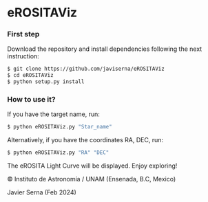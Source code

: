 # eROSITAViz

### First step
Download the repository and install dependencies following the next instruction:

```zsh
$ git clone https://github.com/javiserna/eROSITAViz
$ cd eROSITAViz
$ python setup.py install
```
### How to use it?
If you have the target name, run:

```zsh
$ python eROSITAViz.py "Star_name"
```
Alternatively, if you have the coordinates RA, DEC, run:

```zsh
$ python eROSITAViz.py "RA" "DEC"
```

The eROSITA Light Curve will be displayed. Enjoy exploring!

© Instituto de Astronomía / UNAM (Ensenada, B.C, Mexico)

Javier Serna (Feb 2024)

